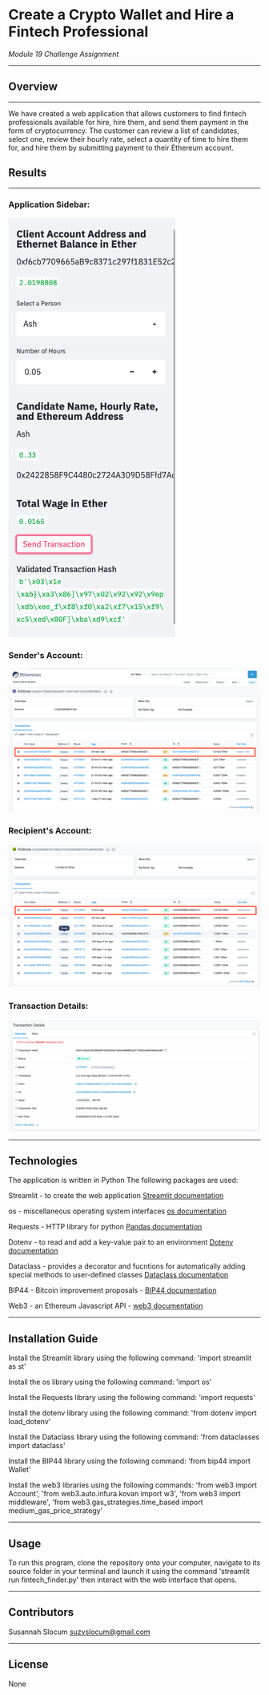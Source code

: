 # Create a Crypto Wallet and Hire a Fintech Professional

*Module 19 Challenge Assignment*

---

## Overview 
---
  We have created a web application that allows customers to find fintech professionals available for hire, hire them, and send them payment in the form of cryptocurrency. The customer can review a list of candidates, select one, review their hourly rate, select a quantity of time to hire them for, and hire them by submitting payment to their Ethereum account. 
  
  
## Results
---
### Application Sidebar:
![sidebar](/Images/sidebar.png)

### Sender's Account:
![sender_account](/Images/sender_account.png)

### Recipient's Account:
![recipient_account](/Images/recipient_account.png)

### Transaction Details:
![transaction_details](/Images/transaction_details.png)

---

## Technologies

The application is written in Python
The following packages are used:

Streamlit - to create the web application [Streamlit documentation](https://docs.streamlit.io/en/stable/)

os - miscellaneous operating system interfaces [os documentation](https://docs.python.org/3/library/os.html)

Requests - HTTP library for python [Pandas documentation](https://docs.python-requests.org/en/master/)

Dotenv - to read and add a key-value pair to an environment [Dotenv documentation](https://pypi.org/project/python-dotenv/)

Dataclass - provides a decorator and fucntions for automatically adding special methods to user-defined classes [Dataclass documentation](https://docs.python.org/3/library/dataclasses.html)

BIP44 - Bitcoin improvement proposals - [BIP44 documentation](https://www.cs.utexas.edu/users/moore/acl2/manuals/current/manual/index-seo.php/BITCOIN____BIP44?path=3370/27092/5157/6093/9771)

Web3 - an Ethereum Javascript API - [web3 documentation](https://web3js.readthedocs.io/en/v1.3.4/)

---

## Installation Guide

Install the Streamlit library using the following command: 'import streamlit as st'

Install the os library using the following command: 'import os'

Install the Requests library using the following command: 'import requests'

Install the dotenv library using the following command: 'from dotenv import load_dotenv'

Install the Dataclass library using the following command: 'from dataclasses import dataclass'

Install the BIP44 library using the following command: 'from bip44 import Wallet'

Install the web3 libraries using the following commands: 'from web3 import Account', 'from web3.auto.infura.kovan import w3', 'from web3 import middleware', 'from web3.gas_strategies.time_based import medium_gas_price_strategy'

--- 

## Usage

To run this program, clone the repository onto your computer, navigate to its source folder in your terminal and launch it using the command 'streamlit run fintech_finder.py' then interact with the web interface that opens.

---

## Contributors
Susannah Slocum 
suzyslocum@gmail.com

---

## License

None
